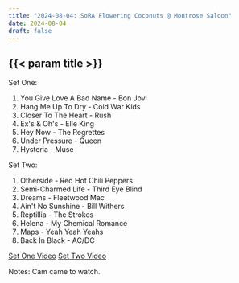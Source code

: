 ```yaml
---
title: "2024-08-04: SoRA Flowering Coconuts @ Montrose Saloon"
date: 2024-08-04
draft: false
---
```


## {{< param title >}}

Set One:
1. You Give Love A Bad Name - Bon Jovi
2. Hang Me Up To Dry - Cold War Kids
3. Closer To The Heart - Rush
4. Ex's & Oh's - Elle King
5. Hey Now - The Regrettes
6. Under Pressure - Queen
7. Hysteria - Muse

Set Two:
1. Otherside - Red Hot Chili Peppers
2. Semi-Charmed Life - Third Eye Blind
3. Dreams - Fleetwood Mac
4. Ain't No Sunshine - Bill Withers
5. Reptillia - The Strokes
6. Helena - My Chemical Romance
7. Maps - Yeah Yeah Yeahs
8. Back In Black - AC/DC

[Set One Video](https://youtu.be/S1k9tAQGq7E)
[Set Two Video](https://youtu.be/owm6EeYM2Yk)

Notes:
  Cam came to watch.
